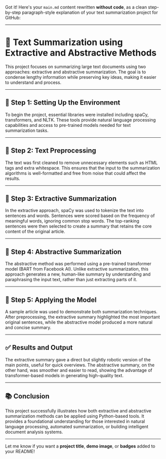 Got it! Here's your `main.md` content rewritten **without code**, as a clean step-by-step paragraph-style explanation of your text summarization project for GitHub:

---

# 📝 Text Summarization using Extractive and Abstractive Methods

This project focuses on summarizing large text documents using two approaches: extractive and abstractive summarization. The goal is to condense lengthy information while preserving key ideas, making it easier to understand and process.

---

## 🔧 Step 1: Setting Up the Environment

To begin the project, essential libraries were installed including spaCy, transformers, and NLTK. These tools provide natural language processing capabilities and access to pre-trained models needed for text summarization tasks.

---

## 🧹 Step 2: Text Preprocessing

The text was first cleaned to remove unnecessary elements such as HTML tags and extra whitespace. This ensures that the input to the summarization algorithms is well-formatted and free from noise that could affect the results.

---

## 🧠 Step 3: Extractive Summarization

In the extractive approach, spaCy was used to tokenize the text into sentences and words. Sentences were scored based on the frequency of meaningful words, ignoring common stop words. The top-ranking sentences were then selected to create a summary that retains the core content of the original article.

---

## 🤖 Step 4: Abstractive Summarization

The abstractive method was performed using a pre-trained transformer model (BART from Facebook AI). Unlike extractive summarization, this approach generates a new, human-like summary by understanding and paraphrasing the input text, rather than just extracting parts of it.

---

## 📄 Step 5: Applying the Model

A sample article was used to demonstrate both summarization techniques. After preprocessing, the extractive summary highlighted the most important original sentences, while the abstractive model produced a more natural and concise summary.

---

## ✅ Results and Output

The extractive summary gave a direct but slightly robotic version of the main points, useful for quick overviews. The abstractive summary, on the other hand, was smoother and easier to read, showing the advantage of transformer-based models in generating high-quality text.

---

## 📚 Conclusion

This project successfully illustrates how both extractive and abstractive summarization methods can be applied using Python-based tools. It provides a foundational understanding for those interested in natural language processing, automated summarization, or building intelligent document analysis systems.

---

Let me know if you want a **project title**, **demo image**, or **badges** added to your README!
